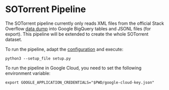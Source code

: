 # SOTorrent Pipeline

The SOTorrent pipeline currently only reads XML files from the official Stack Overflow 
[data dump](https://archive.org/details/stackexchange) into Google BigQuery tables and JSONL files (for export).
This pipeline will be extended to create the whole SOTorrent dataset.

To run the pipeline, adapt the [configuration](sotorrent_pipeline/util/config.py) and execute:

    python3 --setup_file setup.py

To run the pipeline in Google Cloud, you need to set the following environment variable:

    export GOOGLE_APPLICATION_CREDENTIALS="$PWD/google-cloud-key.json"
